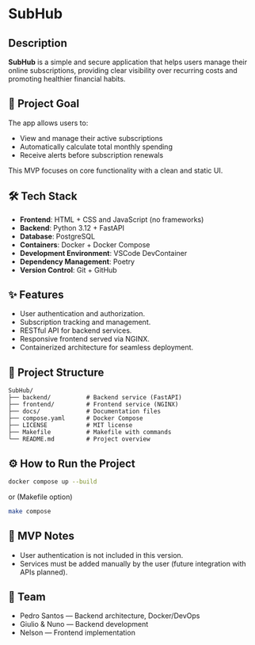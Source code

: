 # SubHub

## Description
**SubHub** is a simple and secure application that helps users manage their online subscriptions, providing clear visibility over recurring costs and promoting healthier financial habits.

## 🚀 Project Goal

The app allows users to:
- View and manage their active subscriptions
- Automatically calculate total monthly spending
- Receive alerts before subscription renewals

This MVP focuses on core functionality with a clean and static UI.

## 🛠️ Tech Stack

- **Frontend**: HTML + CSS and JavaScript (no frameworks)
- **Backend**: Python 3.12 + FastAPI
- **Database**: PostgreSQL
- **Containers**: Docker + Docker Compose
- **Development Environment**: VSCode DevContainer
- **Dependency Management**: Poetry
- **Version Control**: Git + GitHub

## ✨ Features

- User authentication and authorization.
- Subscription tracking and management.
- RESTful API for backend services.
- Responsive frontend served via NGINX.
- Containerized architecture for seamless deployment.

## 📂 Project Structure
```
SubHub/
├── backend/          # Backend service (FastAPI)
├── frontend/         # Frontend service (NGINX)
├── docs/             # Documentation files
├── compose.yaml      # Docker Compose
├── LICENSE           # MIT license
├── Makefile          # Makefile with commands
└── README.md         # Project overview
```

## ⚙️ How to Run the Project
```bash
docker compose up --build
```

or (Makefile option)

```bash
make compose
```

## 📌 MVP Notes

- User authentication is not included in this version.
- Services must be added manually by the user (future integration with APIs planned).

## 👥 Team

- Pedro Santos — Backend architecture, Docker/DevOps
- Giulio & Nuno — Backend development
- Nelson — Frontend implementation